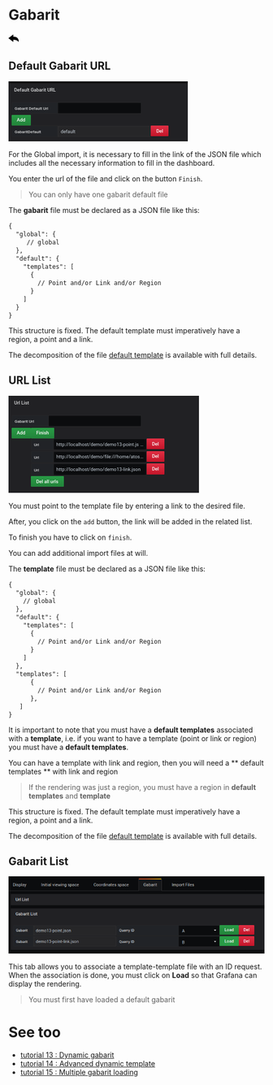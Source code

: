 # Gabarit

[![](../../screenshots/other/Go-back.png)](README.md)


## Default Gabarit URL

![](../../screenshots/editor/gabarit/defaut.png)

For the Global import, it is necessary to fill in the link of the JSON file which includes all the necessary information to fill in the dashboard.

You enter the url of the file and click on the button `Finish`.

> 
> You can only have one gabarit default file
> 

The **gabarit** file must be declared as a JSON file like this:

```
{
  "global": {
     // global
  },
  "default": {
    "templates": [
      {
        // Point and/or Link and/or Region
      }
    ]
  }
}

```

This structure is fixed. The default template must imperatively have a region, a point and a link.

The decomposition of the file [default template](../appendix/gabarit-default.md) is available with full details.


## URL List

![](../../screenshots/editor/gabarit/url-list.png)

You must point to the template file by entering a link to the desired file.

After, you click on the `add` button, the link will be added in the related list.

To finish you have to click on `finish`.

You can add additional import files at will.


The **template** file must be declared as a JSON file like this:

```
{
  "global": {
    // global
  },
  "default": {
    "templates": [
      {
        // Point and/or Link and/or Region
      }
    ]  
  },
  "templates": [
      {
        // Point and/or Link and/or Region
      }, 
   ]
}

```

It is important to note that you must have a **default templates** associated with a **template**, i.e. if you want to have a template (point or link or region) you must have a **default templates**.

You can have a template with link and region, then you will need a ** default templates ** with link and region


>
> If the rendering was just a region, you must have a region in **default templates** and **template**
>


This structure is fixed. The default template must imperatively have a region, a point and a link.

The decomposition of the file [default template](../appendix/gabarit-template.md) is available with full details.


## Gabarit List

![](../../screenshots/editor/gabarit/gabarit-list.png)

This tab allows you to associate a template-template file with an ID request. When the association is done, you must click on **Load** so that Grafana can display the rendering.

>
> You must first have loaded a default gabarit
>



# See too

- [tutorial 13 : Dynamic gabarit](../demo/tutorial13.md)
- [tutorial 14 : Advanced dynamic template](../demo/tutorial14.md)
- [tutorial 15 : Multiple gabarit loading](../demo/tutorial15.md)

